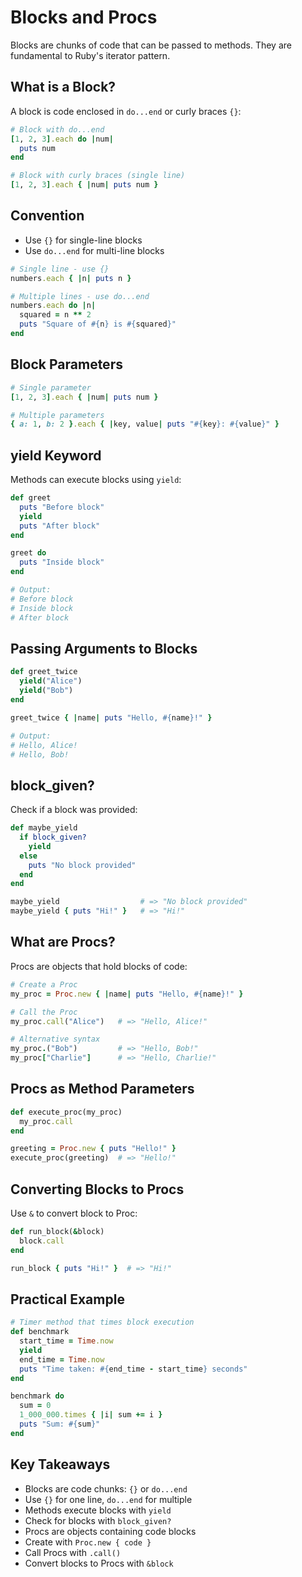 # Blocks and Procs

Blocks are chunks of code that can be passed to methods. They are fundamental to Ruby's iterator pattern.

## What is a Block?

A block is code enclosed in `do...end` or curly braces `{}`:

```ruby
# Block with do...end
[1, 2, 3].each do |num|
  puts num
end

# Block with curly braces (single line)
[1, 2, 3].each { |num| puts num }
```

## Convention

- Use `{}` for single-line blocks
- Use `do...end` for multi-line blocks

```ruby
# Single line - use {}
numbers.each { |n| puts n }

# Multiple lines - use do...end
numbers.each do |n|
  squared = n ** 2
  puts "Square of #{n} is #{squared}"
end
```

## Block Parameters

```ruby
# Single parameter
[1, 2, 3].each { |num| puts num }

# Multiple parameters
{ a: 1, b: 2 }.each { |key, value| puts "#{key}: #{value}" }
```

## yield Keyword

Methods can execute blocks using `yield`:

```ruby
def greet
  puts "Before block"
  yield
  puts "After block"
end

greet do
  puts "Inside block"
end

# Output:
# Before block
# Inside block
# After block
```

## Passing Arguments to Blocks

```ruby
def greet_twice
  yield("Alice")
  yield("Bob")
end

greet_twice { |name| puts "Hello, #{name}!" }

# Output:
# Hello, Alice!
# Hello, Bob!
```

## block_given?

Check if a block was provided:

```ruby
def maybe_yield
  if block_given?
    yield
  else
    puts "No block provided"
  end
end

maybe_yield                  # => "No block provided"
maybe_yield { puts "Hi!" }   # => "Hi!"
```

## What are Procs?

Procs are objects that hold blocks of code:

```ruby
# Create a Proc
my_proc = Proc.new { |name| puts "Hello, #{name}!" }

# Call the Proc
my_proc.call("Alice")   # => "Hello, Alice!"

# Alternative syntax
my_proc.("Bob")         # => "Hello, Bob!"
my_proc["Charlie"]      # => "Hello, Charlie!"
```

## Procs as Method Parameters

```ruby
def execute_proc(my_proc)
  my_proc.call
end

greeting = Proc.new { puts "Hello!" }
execute_proc(greeting)  # => "Hello!"
```

## Converting Blocks to Procs

Use `&` to convert block to Proc:

```ruby
def run_block(&block)
  block.call
end

run_block { puts "Hi!" }  # => "Hi!"
```

## Practical Example

```ruby
# Timer method that times block execution
def benchmark
  start_time = Time.now
  yield
  end_time = Time.now
  puts "Time taken: #{end_time - start_time} seconds"
end

benchmark do
  sum = 0
  1_000_000.times { |i| sum += i }
  puts "Sum: #{sum}"
end
```

## Key Takeaways

- Blocks are code chunks: `{}` or `do...end`
- Use `{}` for one line, `do...end` for multiple
- Methods execute blocks with `yield`
- Check for blocks with `block_given?`
- Procs are objects containing code blocks
- Create with `Proc.new { code }`
- Call Procs with `.call()`
- Convert blocks to Procs with `&block`
